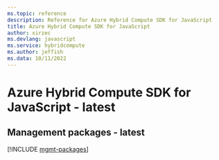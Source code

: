 ```yaml
---
ms.topic: reference
description: Reference for Azure Hybrid Compute SDK for JavaScript
title: Azure Hybrid Compute SDK for JavaScript
author: xirzec
ms.devlang: javascript
ms.service: hybridcompute
ms.author: jeffish
ms.data: 10/11/2022
---
```

# Azure Hybrid Compute SDK for JavaScript - latest

## Management packages - latest
[!INCLUDE [mgmt-packages](hybrid-compute-mgmt-index.md)]